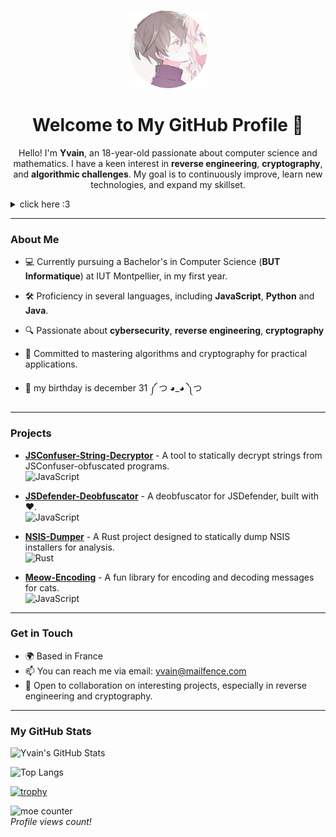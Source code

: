 <p align="center">
  <img src="0v41n.png" alt="Yvain's Avatar" width="125">
</p>

<h1 align="center">Welcome to My GitHub Profile 🐾</h1>

<p align="center">
  Hello! I'm <b>Yvain</b>, an 18-year-old passionate about computer science and mathematics. I have a keen interest in <b>reverse engineering</b>, <b>cryptography</b>, and <b>algorithmic challenges</b>. My goal is to continuously improve, learn new technologies, and expand my skillset.
</p>

<details>
  <summary>click here :3</summary>
  <center>
    <h3>its mee 🤓</h3>
  </center>
  <p align="center">
    <img src="https://media1.tenor.com/m/hi7r-GJWZIcAAAAd/luna-crunchycat.gif" alt="༼ つ ◕_◕ ༽つ">
  </p>

</details>

---

### About Me

- 💻 Currently pursuing a Bachelor's in Computer Science (**BUT Informatique**) at IUT Montpellier, in my first year.

- 🛠 Proficiency in several languages, including **JavaScript**, **Python** and **Java**.

- 🔍 Passionate about **cybersecurity**, **reverse engineering**, **cryptography**

- 🎯 Committed to mastering algorithms and cryptography for practical applications.

- 🎂 my birthday is december 31 ༼ つ ◕_◕ ༽つ

---

### Projects

- [**JSConfuser-String-Decryptor**](https://github.com/0v41n/JSConfuser-String-Decryptor) - A tool to statically decrypt strings from JSConfuser-obfuscated programs.  
  ![JavaScript](https://img.shields.io/badge/language-JavaScript-blue)
  
- [**JSDefender-Deobfuscator**](https://github.com/0v41n/JSDefender-Deobfuscator) - A deobfuscator for JSDefender, built with ❤️.  
  ![JavaScript](https://img.shields.io/badge/language-JavaScript-blue)
  
- [**NSIS-Dumper**](https://github.com/0v41n/NSIS-Dumper) - A Rust project designed to statically dump NSIS installers for analysis.  
  ![Rust](https://img.shields.io/badge/language-Rust-orange)

- [**Meow-Encoding**](https://github.com/0v41n/Meow-Encoding) - A fun library for encoding and decoding messages for cats.  
  ![JavaScript](https://img.shields.io/badge/language-JavaScript-blue)

---

### Get in Touch

- 🌍 Based in France
- 📫 You can reach me via email: [yvain@mailfence.com](mailto:yvain@mailfence.com)
- 💼 Open to collaboration on interesting projects, especially in reverse engineering and cryptography.

---

### My GitHub Stats

![Yvain's GitHub Stats](https://github-readme-stats.vercel.app/api?username=0v41n&show_icons=true&theme=dark&hide_rank=true)

![Top Langs](https://github-readme-stats.vercel.app/api/top-langs/?username=0v41n&layout=compact&theme=dark)

[![trophy](https://github-profile-trophy.vercel.app/?username=0v41n&theme=darkhub)](https://github.com/ryo-ma/github-profile-trophy)

<p align="center">

  ![moe counter](https://moe-counter.glitch.me/get/@0v41n?theme=asoul&padding=4&darkmode=0)  
  <i>Profile views count!</i>
</p>


